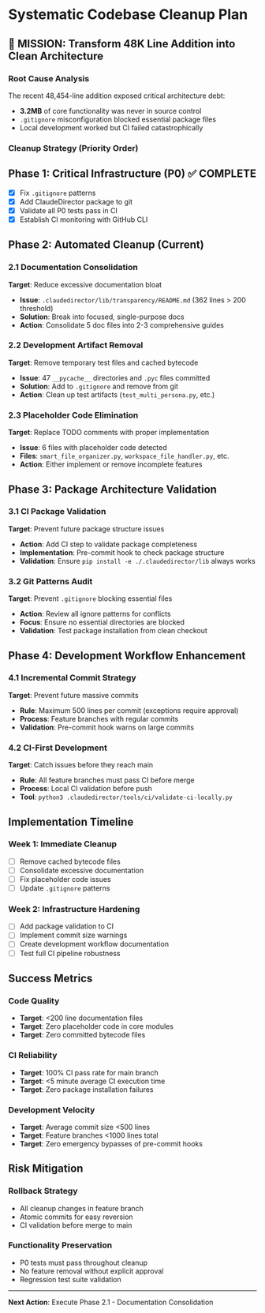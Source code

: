 # Systematic Codebase Cleanup Plan

## 🎯 **MISSION: Transform 48K Line Addition into Clean Architecture**

### **Root Cause Analysis**
The recent 48,454-line addition exposed critical architecture debt:
- **3.2MB** of core functionality was never in source control
- `.gitignore` misconfiguration blocked essential package files
- Local development worked but CI failed catastrophically

### **Cleanup Strategy (Priority Order)**

## **Phase 1: Critical Infrastructure (P0) ✅ COMPLETE**
- [x] Fix `.gitignore` patterns
- [x] Add ClaudeDirector package to git
- [x] Validate all P0 tests pass in CI
- [x] Establish CI monitoring with GitHub CLI

## **Phase 2: Automated Cleanup (Current)**

### **2.1 Documentation Consolidation**
**Target**: Reduce excessive documentation bloat
- **Issue**: `.claudedirector/lib/transparency/README.md` (362 lines > 200 threshold)
- **Solution**: Break into focused, single-purpose docs
- **Action**: Consolidate 5 doc files into 2-3 comprehensive guides

### **2.2 Development Artifact Removal**
**Target**: Remove temporary test files and cached bytecode
- **Issue**: 47 `__pycache__` directories and `.pyc` files committed
- **Solution**: Add to `.gitignore` and remove from git
- **Action**: Clean up test artifacts (`test_multi_persona.py`, etc.)

### **2.3 Placeholder Code Elimination**
**Target**: Replace TODO comments with proper implementation
- **Issue**: 6 files with placeholder code detected
- **Files**: `smart_file_organizer.py`, `workspace_file_handler.py`, etc.
- **Action**: Either implement or remove incomplete features

## **Phase 3: Package Architecture Validation**

### **3.1 CI Package Validation**
**Target**: Prevent future package structure issues
- **Action**: Add CI step to validate package completeness
- **Implementation**: Pre-commit hook to check package structure
- **Validation**: Ensure `pip install -e ./.claudedirector/lib` always works

### **3.2 Git Patterns Audit**
**Target**: Prevent `.gitignore` blocking essential files
- **Action**: Review all ignore patterns for conflicts
- **Focus**: Ensure no essential directories are blocked
- **Validation**: Test package installation from clean checkout

## **Phase 4: Development Workflow Enhancement**

### **4.1 Incremental Commit Strategy**
**Target**: Prevent future massive commits
- **Rule**: Maximum 500 lines per commit (exceptions require approval)
- **Process**: Feature branches with regular commits
- **Validation**: Pre-commit hook warns on large commits

### **4.2 CI-First Development**
**Target**: Catch issues before they reach main
- **Rule**: All feature branches must pass CI before merge
- **Process**: Local CI validation before push
- **Tool**: `python3 .claudedirector/tools/ci/validate-ci-locally.py`

## **Implementation Timeline**

### **Week 1: Immediate Cleanup**
- [ ] Remove cached bytecode files
- [ ] Consolidate excessive documentation
- [ ] Fix placeholder code issues
- [ ] Update `.gitignore` patterns

### **Week 2: Infrastructure Hardening**
- [ ] Add package validation to CI
- [ ] Implement commit size warnings
- [ ] Create development workflow documentation
- [ ] Test full CI pipeline robustness

## **Success Metrics**

### **Code Quality**
- **Target**: <200 line documentation files
- **Target**: Zero placeholder code in core modules
- **Target**: Zero committed bytecode files

### **CI Reliability**
- **Target**: 100% CI pass rate for main branch
- **Target**: <5 minute average CI execution time
- **Target**: Zero package installation failures

### **Development Velocity**
- **Target**: Average commit size <500 lines
- **Target**: Feature branches <1000 lines total
- **Target**: Zero emergency bypasses of pre-commit hooks

## **Risk Mitigation**

### **Rollback Strategy**
- All cleanup changes in feature branch
- Atomic commits for easy reversion
- CI validation before merge to main

### **Functionality Preservation**
- P0 tests must pass throughout cleanup
- No feature removal without explicit approval
- Regression test suite validation

---

**Next Action**: Execute Phase 2.1 - Documentation Consolidation

